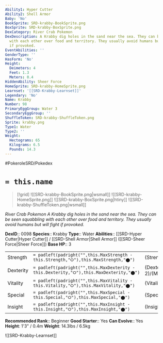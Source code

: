 ```yaml
---
Ability1: Hyper Cutter
Ability2: Shell Armor
Baby: 'No'
BookSprite: SRD-krabby-BookSprite.png
BoxSprite: SRD-krabby-BoxSprite.png
DexCategory: River Crab Pokemon
DexDescription: A Krabby dig holes in the sand near the sea. They can be seen squabbling
  with each other over food and territory. They usually avoid humans but will fight
  if provoked.
EventAbilities: ''
GenderType: ''
HasForm: 'No'
Height:
  Deimeters: 4
  Feet: 1.3
  Meters: 0.4
HiddenAbility: Sheer Force
HomeSprite: SRD-krabby-HomeSprite.png
Learnset: '[[SRD-Krabby-Learnset]]'
Legendary: 'No'
Name: Krabby
Number: 98
PrimaryEggGroup: Water 3
SecondaryEggGroup: ''
ShuffleToken: SRD-krabby-ShuffleToken.png
Sprite: krabby.png
Type1: Water
Type2: ''
Weight:
  Hectograms: 65
  Kilograms: 6.5
  Pounds: 14.3
---
```


#PokeroleSRD/Pokedex

# `= this.name`

> [!grid]
> ![[SRD-krabby-BookSprite.png|wsmall]]
> ![[SRD-krabby-HomeSprite.png]]
> ![[SRD-krabby-BoxSprite.png|htiny]]
> ![[SRD-krabby-ShuffleToken.png|wsmall]]


*River Crab Pokemon*
*A Krabby dig holes in the sand near the sea. They can be seen squabbling with each other over food and territory. They usually avoid humans but will fight if provoked.*

**DexID**:: 0098
**Species**:: Krabby
**Type**:: Water
**Abilities**:: [[SRD-Hyper Cutter|Hyper Cutter]] / [[SRD-Shell Armor|Shell Armor]] ([[SRD-Sheer Force|Sheer Force]])
**Base HP**:: 3

|           |                                                                                        |                                          |
| --------- | -------------------------------------------------------------------------------------- | ---------------------------------------- |
| Strength  | `= padleft(padright("",this.MaxStrength - this.Strength,"⭘"),this.MaxStrength,"⬤")`    | (Strength::3)/(MaxStrength::6)   |
| Dexterity | `= padleft(padright("",this.MaxDexterity - this.Dexterity,"⭘"),this.MaxDexterity,"⬤")` | (Dexterity:: 2)/(MaxDexterity::4) |
| Vitality  | `= padleft(padright("",this.MaxVitality - this.Vitality,"⭘"),this.MaxVitality,"⬤")`    | (Vitality::2)/(MaxVitality::5)   |
| Special   | `= padleft(padright("",this.MaxSpecial - this.Special,"⭘"),this.MaxSpecial,"⬤")`       | (Special::1)/(MaxSpecial::3)     |
| Insight   | `= padleft(padright("",this.MaxInsight - this.Insight,"⭘"),this.MaxInsight,"⬤")`       | (Insight::1)/(MaxInsight::3)     |


**Recommended Rank**:: Beginner
**Good Starter**:: Yes
**Can Evolve**:: Yes
**Height**: 1'3" / 0.4m
**Weight**: 14.3lbs / 6.5kg

![[SRD-Krabby-Learnset]]